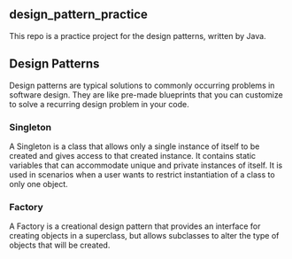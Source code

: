 ## design_pattern_practice
This repo is a practice project for the design patterns, written by Java.


## Design Patterns
Design patterns are typical solutions to commonly occurring problems in software design. They are like pre-made blueprints that you can customize to solve a recurring design problem in your code.


### Singleton
A Singleton is a class that allows only a single instance of itself to be created and gives access to that created instance. It contains static variables that can accommodate unique and private instances of itself. It is used in scenarios when a user wants to restrict instantiation of a class to only one object.

### Factory
A Factory is a creational design pattern that provides an interface for creating objects in a superclass, but allows subclasses to alter the type of objects that will be created.
